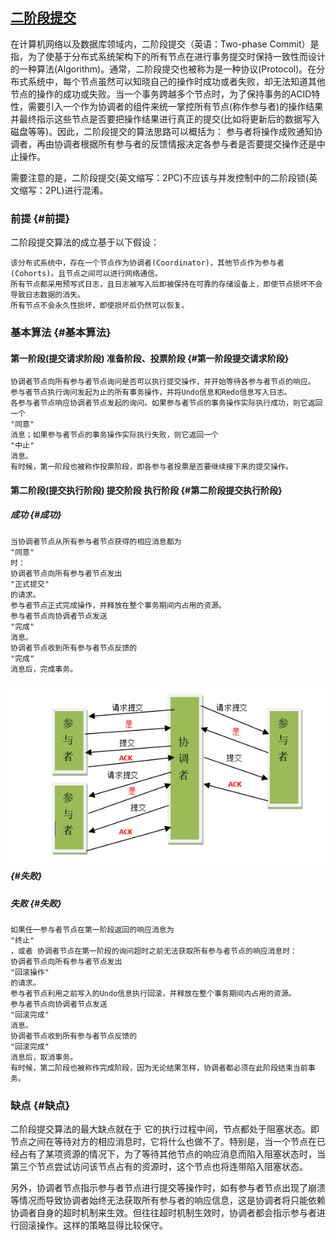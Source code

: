 ## [二阶段提交](http://www.cnblogs.com/coderland/p/5902632.html)

在计算机网络以及数据库领域内，二阶段提交（英语：Two-phase Commit）是指，为了使基于分布式系统架构下的所有节点在进行事务提交时保持一致性而设计的一种算法\(Algorithm\)。通常，二阶段提交也被称为是一种协议\(Protocol\)。在分布式系统中，每个节点虽然可以知晓自己的操作时成功或者失败，却无法知道其他节点的操作的成功或失败。当一个事务跨越多个节点时，为了保持事务的ACID特性，需要引入一个作为协调者的组件来统一掌控所有节点\(称作参与者\)的操作结果并最终指示这些节点是否要把操作结果进行真正的提交\(比如将更新后的数据写入磁盘等等\)。因此，二阶段提交的算法思路可以概括为： 参与者将操作成败通知协调者，再由协调者根据所有参与者的反馈情报决定各参与者是否要提交操作还是中止操作。

需要注意的是，二阶段提交\(英文缩写：2PC\)不应该与并发控制中的二阶段锁\(英文缩写：2PL\)进行混淆。

### 前提 {#前提}

二阶段提交算法的成立基于以下假设：

```
该分布式系统中，存在一个节点作为协调者(Coordinator)，其他节点作为参与者(Cohorts)。且节点之间可以进行网络通信。
所有节点都采用预写式日志，且日志被写入后即被保持在可靠的存储设备上，即使节点损坏不会导致日志数据的消失。
所有节点不会永久性损坏，即使损坏后仍然可以恢复。
```

### 基本算法 {#基本算法}

#### 第一阶段\(提交请求阶段\) 准备阶段、投票阶段 {#第一阶段提交请求阶段}

```
协调者节点向所有参与者节点询问是否可以执行提交操作，并开始等待各参与者节点的响应。
参与者节点执行询问发起为止的所有事务操作，并将Undo信息和Redo信息写入日志。
各参与者节点响应协调者节点发起的询问。如果参与者节点的事务操作实际执行成功，则它返回一个
"同意"
消息；如果参与者节点的事务操作实际执行失败，则它返回一个
"中止"
消息。
有时候，第一阶段也被称作投票阶段，即各参与者投票是否要继续接下来的提交操作。
```

#### 第二阶段\(提交执行阶段\) 提交阶段 执行阶段 {#第二阶段提交执行阶段}

##### 成功 {#成功}

```
当协调者节点从所有参与者节点获得的相应消息都为
"同意"
时：
协调者节点向所有参与者节点发出
"正式提交"
的请求。
参与者节点正式完成操作，并释放在整个事务期间内占用的资源。
参与者节点向协调者节点发送
"完成"
消息。
协调者节点收到所有参与者节点反馈的
"完成"
消息后，完成事务。
```

##### ![](/assets/二阶段提交成功.png) {#失败}

##### 失败 {#失败}

```
如果任一参与者节点在第一阶段返回的响应消息为
"终止"
，或者 协调者节点在第一阶段的询问超时之前无法获取所有参与者节点的响应消息时：
协调者节点向所有参与者节点发出
"回滚操作"
的请求。
参与者节点利用之前写入的Undo信息执行回滚，并释放在整个事务期间内占用的资源。
参与者节点向协调者节点发送
"回滚完成"
消息。
协调者节点收到所有参与者节点反馈的
"回滚完成"
消息后，取消事务。
有时候，第二阶段也被称作完成阶段，因为无论结果怎样，协调者都必须在此阶段结束当前事务。
```

### 缺点 {#缺点}

二阶段提交算法的最大缺点就在于 它的执行过程中间，节点都处于阻塞状态。即节点之间在等待对方的相应消息时，它将什么也做不了。特别是，当一个节点在已经占有了某项资源的情况下，为了等待其他节点的响应消息而陷入阻塞状态时，当第三个节点尝试访问该节点占有的资源时，这个节点也将连带陷入阻塞状态。

另外，协调者节点指示参与者节点进行提交等操作时，如有参与者节点出现了崩溃等情况而导致协调者始终无法获取所有参与者的响应信息，这是协调者将只能依赖协调者自身的超时机制来生效。但往往超时机制生效时，协调者都会指示参与者进行回滚操作。这样的策略显得比较保守。

